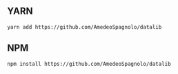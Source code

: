 ## YARN 

	yarn add https://github.com/AmedeoSpagnolo/datalib

## NPM 
	
	npm install https://github.com/AmedeoSpagnolo/datalib
